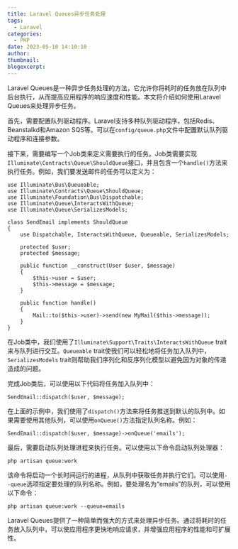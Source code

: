 ```yaml
---
title: Laravel Queues异步任务处理
tags:
  - Laravel
categories:
  - PHP
date: 2023-05-18 14:10:18
author:
thumbnail:
blogexcerpt:
---
```

Laravel Queues是一种异步任务处理的方法，它允许你将耗时的任务放在队列中后台执行，从而提高应用程序的响应速度和性能。本文将介绍如何使用Laravel Queues来处理异步任务。

首先，需要配置队列驱动程序。Laravel支持多种队列驱动程序，包括Redis、Beanstalkd和Amazon SQS等。可以在`config/queue.php`文件中配置默认队列驱动程序和连接参数。

接下来，需要编写一个Job类来定义需要执行的任务。Job类需要实现`Illuminate\Contracts\Queue\ShouldQueue`接口，并且包含一个`handle()`方法来执行任务。例如，我们要发送邮件的任务可以定义为：

```
use Illuminate\Bus\Queueable;
use Illuminate\Contracts\Queue\ShouldQueue;
use Illuminate\Foundation\Bus\Dispatchable;
use Illuminate\Queue\InteractsWithQueue;
use Illuminate\Queue\SerializesModels;

class SendEmail implements ShouldQueue
{
    use Dispatchable, InteractsWithQueue, Queueable, SerializesModels;

    protected $user;
    protected $message;

    public function __construct(User $user, $message)
    {
        $this->user = $user;
        $this->message = $message;
    }

    public function handle()
    {
        Mail::to($this->user)->send(new MyMail($this->message));
    }
}
```

在Job类中，我们使用了`Illuminate\Support\Traits\InteractsWithQueue` trait来与队列进行交互。`Queueable` trait使我们可以轻松地将任务加入队列中，`SerializesModels` trait则帮助我们序列化和反序列化模型以避免因为对象的传递造成的问题。

完成Job类后，可以使用以下代码将任务加入队列中：

```
SendEmail::dispatch($user, $message);
```

在上面的示例中，我们使用了`dispatch()`方法来将任务推送到默认的队列中。如果需要使用其他队列，可以使用`onQueue()`方法指定队列名称。例如：

```
SendEmail::dispatch($user, $message)->onQueue('emails');
```

最后，需要启动队列处理进程来执行任务。可以使用以下命令启动队列处理器：

```
php artisan queue:work
```

该命令将启动一个长时间运行的进程，从队列中获取任务并执行它们。可以使用`--queue`选项指定要处理的队列名称。例如，要处理名为“emails”的队列，可以使用以下命令：

```
php artisan queue:work --queue=emails
```

Laravel Queues提供了一种简单而强大的方式来处理异步任务。通过将耗时的任务放入队列中，可以使应用程序更快地响应请求，并增强应用程序的性能和可扩展性。

